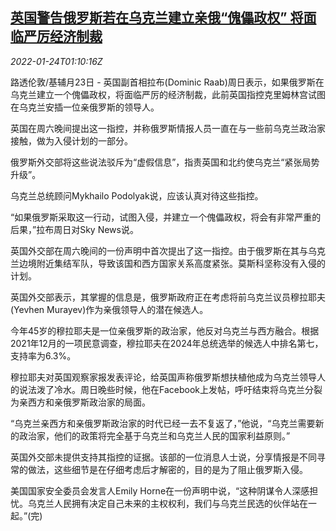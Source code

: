 <!--1642987862000-->
[英国警告俄罗斯若在乌克兰建立亲俄“傀儡政权” 将面临严厉经济制裁](https://cn.reuters.com/article/uk-raab-warning-russia-ukraine-0124-idCNKBS2JY02H)
------

<div><i>2022-01-24T01:10:16Z</i></div><p>路透伦敦/基辅月23日 - 英国副首相拉布(Dominic Raab)周日表示，如果俄罗斯在乌克兰建立一个傀儡政权，将面临严厉的经济制裁，此前英国指控克里姆林宫试图在乌克兰安插一位亲俄罗斯的领导人。</p><p>英国在周六晚间提出这一指控，并称俄罗斯情报人员一直在与一些前乌克兰政治家接触，做为入侵计划的一部分。</p><p>俄罗斯外交部将这些说法驳斥为“虚假信息”，指责英国和北约使乌克兰“紧张局势升级”。</p><p>乌克兰总统顾问Mykhailo Podolyak说，应该认真对待这些指控。</p><p>“如果俄罗斯采取这一行动，试图入侵，并建立一个傀儡政权，将会有非常严重的后果，”拉布周日对Sky News说。</p><p>英国外交部在周六晚间的一份声明中首次提出了这一指控。由于俄罗斯在其与乌克兰边境附近集结军队，导致该国和西方国家关系高度紧张。莫斯科坚称没有入侵的计划。</p><p>英国外交部表示，其掌握的信息是，俄罗斯政府正在考虑将前乌克兰议员穆拉耶夫(Yevhen Murayev)作为亲俄领导人的潜在候选人。</p><p>今年45岁的穆拉耶夫是一位亲俄罗斯的政治家，他反对乌克兰与西方融合。根据2021年12月的一项民意调查，穆拉耶夫在2024年总统选举的候选人中排名第七，支持率为6.3%。</p><p>穆拉耶夫对英国观察家报发表评论，给英国声称俄罗斯想扶植他成为乌克兰领导人的说法泼了冷水。周日晚些时候，他在Facebook上发帖，呼吁结束将乌克兰分裂为亲西方和亲俄罗斯政治家的局面。</p><p>“乌克兰亲西方和亲俄罗斯政治家的时代已经一去不复返了，”他说，“乌克兰需要新的政治家，他们的政策将完全基于乌克兰和乌克兰人民的国家利益原则。”</p><p>英国外交部未提供支持其指控的证据。该部的一位消息人士说，分享情报是不同寻常的做法，这些细节是在仔细考虑后才解密的，目的是为了阻止俄罗斯入侵。</p><p>美国国家安全委员会发言人Emily Horne在一份声明中说，“这种阴谋令人深感担忧。乌克兰人民拥有决定自己未来的主权权利，我们与乌克兰民选的伙伴站在一起。”(完)</p>
